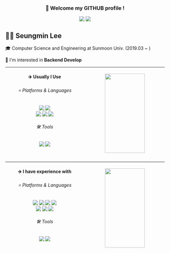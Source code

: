 <h3 align="center"> 🐳 Welcome my GITHUB  profile ! </h3>
<div align="center">
<a href="https://github.com/Soong-moo"><img src="https://hits.seeyoufarm.com/api/count/incr/badge.svg?url=https%3A%2F%2Fgithub.com%2FSoong-moo&count_bg=%2389A7EE&title_bg=%23000000&icon=github.svg&icon_color=%23E7E7E7&title=Github&edge_flat=false"/></a>
<a href="https://solved.ac/blueday0214"><img src="http://mazassumnida.wtf/api/mini/generate_badge?boj=blueday0214"/></a>
</div>

## ✋🏻 Seungmin Lee
🎓 Computer Science and Engineering at Sunmoon Univ. (2019.03 ~ )

🌙 I'm interested in **Backend Develop**

---

<div align="center">

<img align="right" height="250" width="50%" src="https://github-readme-stats.vercel.app/api?username=Soong-moo"/>

  <p align="left">
  <h4> ✈️ Usually I Use </h4>
  <h6>⭐ Platforms & Languages</h6>
  <img src="https://img.shields.io/badge/JAVA-FFFFFF?style=flat-square&logo=OpenJDK&logoColor=black"/>
  <img src="https://img.shields.io/badge/JavaScript-F7DF1E?style=flat-square&logo=JavaScript&logoColor=white">
  <br>
  <img src="https://img.shields.io/badge/MySQL-4479A1?style=flat-square&logo=MySQL&logoColor=white">
  <img src="https://img.shields.io/badge/Node.js-026e00?style=flat-square&logo=Node.js&logoColor=white">
  <img src="https://img.shields.io/badge/Express-000000?style=flat-square&logo=Express&logoColor=white">
  <h6>🛠️ Tools</h6>
  <img src="https://img.shields.io/badge/VSCode-007ACC?style=flat-square&logo=VisualStudioCode&logoColor=white">
  <img src="https://img.shields.io/badge/IntelliJ-000000?style=flat-square&logo=IntelliJIDEA&logoColor=white"/>
  </p>
  
</div>
<br>

---

<div align="center">
  
  
<img align="right" height="250" width="50%" src="https://github-readme-stats.vercel.app/api/wakatime?username=Soong_moo"/>

  <p align="left">
  <h4> ✈️ I have experience with</h4>
  <h6> ⭐ Platforms & Languages </h6>
  <img src="https://img.shields.io/badge/Python-3776AB?style=flat-square&logo=Python&logoColor=white"/>
  <img src="https://img.shields.io/badge/TypeScript-3178C6?style=flat-square&logo=TypeScript&logoColor=white"/>
  <img src="https://img.shields.io/badge/C-A8B9CC?style=flat-square&logo=C&logoColor=white"/>
  <img src="https://img.shields.io/badge/C%23-239120?style=flat-square&logo=C-sharp&logoColor=white"/>
  <br>
  <img src="https://img.shields.io/badge/Redis-DC382D?style=flat-square&logo=Redis&logoColor=white"/>
  <img src="https://img.shields.io/badge/React-61DAFB?style=flat-square&logo=React&logoColor=white"/>
  <img src="https://img.shields.io/badge/Next.js-000000?style=flat-square&logo=Next.js&logoColor=white"/>
  <h6> 🛠️ Tools </h6>
  <img src="https://img.shields.io/badge/Visual Studio-5C2D91?style=flat-square&logo=VisualStudio&logoColor=white"/>
  <img src="https://img.shields.io/badge/Eclipse-2C2255?style=flat-square&logo=EclipseIDE&logoColor=white">
  </p>

  </div>
